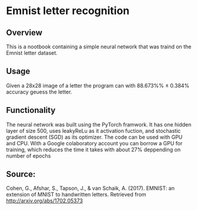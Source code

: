 # Emnist letter recognition

## Overview  
This is a nootbook containing a simple neural network that was traind on the Emnist letter dataset.


## Usage  
Given a 28x28 image of a letter the program can with 88.673%% ± 0.384% accuracy geuess the letter.


## Functionality  
The neural network was built using the PyTorch framwork. It has one hidden layer of size 500, uses leakyReLu as it activation fuction,
and stochastic gradient descent (SGD) as its optimizer. The code can be used with GPU and CPU. With a Google colaboratory account you can borrow a GPU for training, which reduces the time it takes with about 27% deppending on number of epochs   



## Source:  
Cohen, G., Afshar, S., Tapson, J., & van Schaik, A. (2017). EMNIST: an extension of MNIST to handwritten letters. Retrieved from http://arxiv.org/abs/1702.05373
